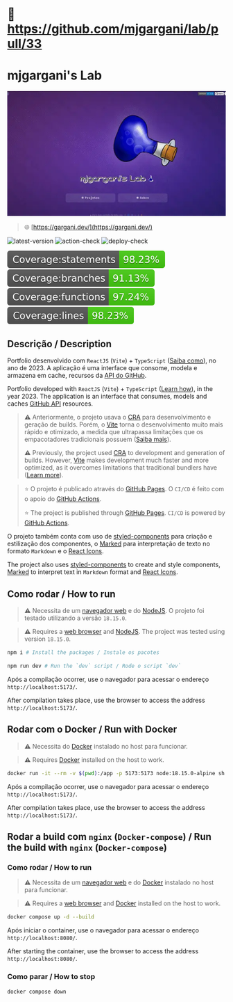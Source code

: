 # 🚧 https://github.com/mjgargani/lab/pull/33

# mjgargani's Lab

![thumbnail](./thumbnail.webp)

> 🌐 [https://gargani.dev/](https://gargani.dev/)

![latest-version](https://img.shields.io/github/package-json/v/mjgargani/mjgargani) ![action-check](https://github.com/mjgargani/mjgargani/actions/workflows/node-ci.yml/badge.svg) ![deploy-check](https://github.com/mjgargani/mjgargani/actions/workflows/static.yml/badge.svg)

![coverage-statements](badges/badge-statements.svg) ![coverage-branches](badges/badge-branches.svg) ![coverage-functions](badges/badge-functions.svg) ![coverage-lines](badges/badge-lines.svg)

## Descrição / Description

Portfolio desenvolvido com `ReactJS` (`Vite`) + `TypeScript` ([Saiba como](https://pt.vitejs.dev/guide/)), no ano de 2023. A aplicação é uma interface que consome, modela e armazena em cache, recursos da [API do GitHub](https://docs.github.com/pt/rest/guides/getting-started-with-the-rest-api?apiVersion=2022-11-28).

Portfolio developed with `ReactJS` (`Vite`) + `TypeScript` ([Learn how](https://vitejs.dev/guide/)), in the year 2023. The application is an interface that consumes, models and caches [GitHub API](https://docs.github.com/en/rest/guides/getting-started-with-the-rest-api?apiVersion=2022-11-28) resources.

> ⚠️ Anteriormente, o projeto usava o [CRA](https://create--react--app-dev.translate.goog/docs/adding-typescript/?_x_tr_sl=en&_x_tr_tl=pt&_x_tr_hl=pt-BR&_x_tr_pto=wapp) para desenvolvimento e geração de builds. Porém, o [Vite](https://pt.vitejs.dev/) torna o desenvolvimento muito mais rápido e otimizado, a medida que ultrapassa limitações que os empacotadores tradicionais possuem ([Saiba mais](https://pt.vitejs.dev/guide/why.html)).
>
> ⚠️ Previously, the project used [CRA](https://create-react-app.dev/docs/adding-typescript/) to development and generation of builds. However, [Vite](https://vitejs.dev/) makes development much faster and more optimized, as it overcomes limitations that traditional bundlers have ([Learn more](https://vitejs.dev/guide/why.html)).

> ⭐ O projeto é publicado através do [GitHub Pages](https://docs.github.com/pt/pages/getting-started-with-github-pages/about-github-pages). O `CI/CD` é feito com o apoio do [GitHub Actions](https://docs.github.com/pt/actions/learn-github-actions/understanding-github-actions).
>
> ⭐ The project is published through [GitHub Pages](https://docs.github.com/en/pages/getting-started-with-github-pages/about-github-pages). `CI/CD` is powered by [GitHub Actions](https://docs.github.com/en/actions/learn-github-actions/understanding-github-actions).

O projeto também conta com uso de [styled-components](https://styled-components.com/) para criação e estilização dos componentes, o [Marked](https://marked.js.org/) para interpretação de texto no formato `Markdown` e o [React Icons](https://react-icons.github.io/react-icons/).

The project also uses [styled-components](https://styled-components.com/) to create and style components, [Marked](https://marked.js.org/) to interpret text in `Markdown` format and [React Icons](https://react-icons.github.io/react-icons/).

## Como rodar / How to run

> ⚠️ Necessita de um [navegador web](https://www.mozilla.org/pt-BR/firefox/download/thanks/) e do [NodeJS](https://nodejs.org/pt-br/). O projeto foi testado utilizando a versão `18.15.0`.

> ⚠️ Requires a [web browser](https://www.mozilla.org/pt-BR/firefox/download/thanks/) and [NodeJS](https://nodejs.org/en/). The project was tested using version `18.15.0`.

```bash
npm i # Install the packages / Instale os pacotes
```

```bash
npm run dev # Run the `dev` script / Rode o script `dev`
```

Após a compilação ocorrer, use o navegador para acessar o endereço `http://localhost:5173/`.

After compilation takes place, use the browser to access the address `http://localhost:5173/`.

## Rodar com o Docker / Run with Docker

> ⚠️ Necessita do [Docker](https://docs.docker.com/engine/install/) instalado no host para funcionar.

> ⚠️ Requires [Docker](https://docs.docker.com/engine/install/) installed on the host to work.

```bash
docker run -it --rm -v $(pwd):/app -p 5173:5173 node:18.15.0-alpine sh -c "npm --prefix=/app i && npm --prefix=/app run dev -- --host"
```

Após a compilação ocorrer, use o navegador para acessar o endereço `http://localhost:5173/`.

After compilation takes place, use the browser to access the address `http://localhost:5173/`.

## Rodar a build com `nginx` (`Docker-compose`) / Run the build with `nginx` (`Docker-compose`)

### Como rodar / How to run

> ⚠️ Necessita de um [navegador web](https://www.mozilla.org/pt-BR/firefox/download/thanks/) e do [Docker](https://docs.docker.com/engine/install/) instalado no host para funcionar.

> ⚠️ Requires a [web browser](https://www.mozilla.org/pt-BR/firefox/download/thanks/) and [Docker](https://docs.docker.com/engine/install/) installed on the host to work.

```bash
docker compose up -d --build
```

Após iniciar o container, use o navegador para acessar o endereço `http://localhost:8080/`.

After starting the container, use the browser to access the address `http://localhost:8080/`.

### Como parar / How to stop

```bash
docker compose down
```

